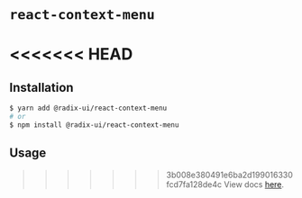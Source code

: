 # `react-context-menu`

<<<<<<< HEAD
=======
## Installation

```sh
$ yarn add @radix-ui/react-context-menu
# or
$ npm install @radix-ui/react-context-menu
```

## Usage

>>>>>>> 3b008e380491e6ba2d199016330fcd7fa128de4c
View docs [here](https://radix-ui.com/primitives/docs/components/context-menu).
